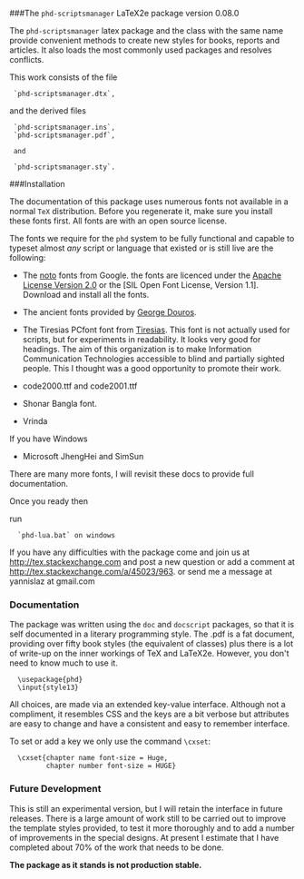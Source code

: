 ###The `phd-scriptsmanager` LaTeX2e package version 0.08.0

The `phd-scriptsmanager` latex package and the class
with the same name provide
convenient methods to create new styles for books, reports
and articles. It also loads the most commonly used packages
and resolves conflicts.

This work consists of the file

     `phd-scriptsmanager.dtx`,

and the derived files

     `phd-scriptsmanager.ins`,
     `phd-scriptsmanager.pdf`,

     and

     `phd-scriptsmanager.sty`.

###Installation

The documentation of this package uses numerous fonts not available in a
normal `TeX` distribution. Before you regenerate it, make sure you install these
fonts first. All fonts are with an open source license.

The fonts we require for the `phd` system to be fully functional and capable
to typeset almost _any_ script or language that existed or is still live are
the following:

- The [noto](https://www.google.com/get/noto/) fonts from Google. the fonts
  are licenced under the [Apache License Version 2.0](http://www.apache.org/licenses/LICENSE-2.0.html)  or the [SIL Open Font License, Version 1.1]. Download and
  install all the fonts.

- The ancient fonts provided by [George Douros](http://users.teilar.gr/~g1951d/).

- The Tiresias PCfont font from  [Tiresias](http://www.tiresias.org/fonts/). This font
  is not actually used for scripts, but for experiments in readability. It looks
  very good for headings. The aim of this organization is to make Information
  Communication Technologies accessible to blind and partially sighted people. This
  I thought was a good opportunity to promote their work.

- code2000.ttf and code2001.ttf

- Shonar Bangla font.

- Vrinda

If you have Windows

- Microsoft JhengHei and SimSun

There are many more fonts, I will revisit these docs to provide full documentation.

Once you ready then

run

      `phd-lua.bat` on windows

If you have any difficulties with the package come and join us at
http://tex.stackexchange.com and post a new question or
add a comment at http://tex.stackexchange.com/a/45023/963.
or send me a message at  yannislaz at gmail.com

### Documentation

The package was written using the `doc` and `docscript` packages,
so that it is self documented in a literary programming style.
The .pdf is a fat document, providing over fifty book styles (the
equivalent of classes) plus there is a lot of write-up on the inner
workings of TeX and LaTeX2e. However, you don't need to know much
to use it.

      \usepackage{phd}
      \input{style13}

All choices, are made via an extended key-value interface.
Although not a compliment, it resembles CSS and the keys are a bit verbose but
attributes are easy to change and have a consistent and easy to remember interface.

To set or add a key we only use the command `\cxset`:

      \cxset{chapter name font-size = Huge,
             chapter number font-size = HUGE}

### Future Development

This is still an experimental version, but I will retain the
interface in future releases. There is a large amount of
work still to be carried out to improve the template styles
provided, to test it more thoroughly and to add a number of
improvements in the special designs. At present I estimate
that I have completed about 70% of the work that needs
to be done.

__The package as it stands is not production stable.__



